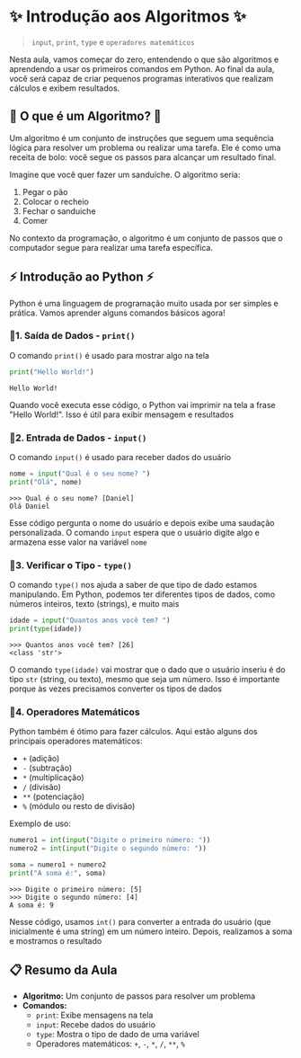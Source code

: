 # ✨ Introdução aos Algoritmos ✨
> `input`, `print`, `type` e `operadores matemáticos`

Nesta aula, vamos começar do zero, entendendo o que são algoritmos e aprendendo a usar os primeiros comandos em Python. Ao final da aula, você será capaz de criar pequenos programas interativos que realizam cálculos e exibem resultados.

## 💭 O que é um Algoritmo? 💭

Um algoritmo é um conjunto de instruções que seguem uma sequência lógica para resolver um problema ou realizar uma tarefa. Ele é como uma receita de bolo: você segue os passos para alcançar um resultado final.

Imagine que você quer fazer um sanduíche. O algoritmo seria:
1. Pegar o pão
2. Colocar o recheio
3. Fechar o sanduiche
4. Comer

No contexto da programação, o algoritmo é um conjunto de passos que o computador segue para realizar uma tarefa específica.

## ⚡ Introdução ao Python ⚡

Python é uma linguagem de programação muito usada por ser simples e prática. Vamos aprender alguns comandos básicos agora!

### 🔹1. Saída de Dados - `print()`

O comando `print()` é usado para mostrar algo na tela

```python
print("Hello World!")
```
```
Hello World!
``` 

Quando você executa esse código, o Python vai imprimir na tela a frase "Hello World!". Isso é útil para exibir mensagem e resultados

### 🔹2. Entrada de Dados - `input()`

O comando `input()` é usado para receber dados do usuário

```python
nome = input("Qual é o seu nome? ")
print("Olá", nome)
```
```
>>> Qual é o seu nome? [Daniel]
Olá Daniel
```

Esse código pergunta o nome do usuário e depois exibe uma saudação personalizada. O comando `input` espera que o usuário digite algo e armazena esse valor na variável `nome`

### 🔹3. Verificar o Tipo - `type()`

O comando `type()` nos ajuda a saber de que tipo de dado estamos manipulando. Em Python, podemos ter diferentes tipos de dados, como números inteiros, texto (strings), e muito mais

```python
idade = input("Quantos anos você tem? ")
print(type(idade))
```
```
>>> Quantos anos você tem? [26]
<class 'str'>
```

O comando `type(idade)` vai mostrar que o dado que o usuário inseriu é do tipo `str` (string, ou texto), mesmo que seja um número. Isso é importante porque às vezes precisamos converter os tipos de dados

### 🔹4. Operadores Matemáticos

Python também é ótimo para fazer cálculos. Aqui estão alguns dos principais operadores matemáticos:

- `+` (adição)
- `-` (subtração)
- `*` (multiplicação)
- `/` (divisão)
- `**` (potenciação)
- `%` (módulo ou resto de divisão)

Exemplo de uso:

```python
numero1 = int(input("Digite o primeiro número: "))
numero2 = int(input("Digite o segundo número: "))

soma = numero1 + numero2
print("A soma é:", soma)
```
```
>>> Digite o primeiro número: [5]
>>> Digite o segundo número: [4]
A soma é: 9
```

Nesse código, usamos `int()` para converter a entrada do usuário (que inicialmente é uma string) em um número inteiro. Depois, realizamos a soma e mostramos o resultado

## 📋 Resumo da Aula

- **Algoritmo:** Um conjunto de passos para resolver um problema
- **Comandos:**
  - `print`: Exibe mensagens na tela
  - `input`: Recebe dados do usuário
  - `type`: Mostra o tipo de dado de uma variável
  - Operadores matemáticos: `+`, `-`, `*`, `/`, `**`, `%`